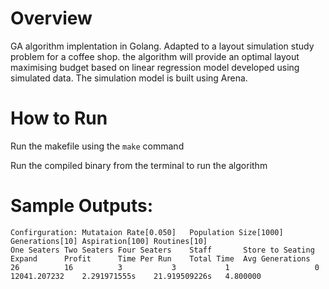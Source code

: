 # Overview 
GA algorithm implentation in Golang. Adapted to a layout simulation study problem for a coffee shop. the algorithm will provide an optimal layout maximising budget based on linear regression model developed using simulated data. The simulation model is built using Arena.

# How to Run
Run the makefile using the `make` command

Run the compiled binary from the terminal to run the algorithm

# Sample Outputs:

```
Confirguration: Mutataion Rate[0.050]	Population Size[1000]	Generations[10]	Aspiration[100]	Routines[10]
One Seaters	Two Seaters	Four Seaters	Staff     	Store to Seating	Expand    	Profit    	Time Per Run	Total Time	Avg Generations
26        	16        	3         	3         	1               	0         	12041.207232	2.291971555s	21.919509226s	4.800000  
```
